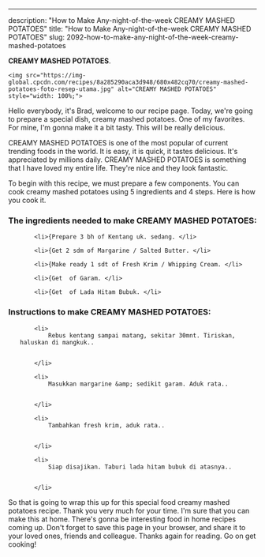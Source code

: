 ---
description: "How to Make Any-night-of-the-week CREAMY MASHED POTATOES"
title: "How to Make Any-night-of-the-week CREAMY MASHED POTATOES"
slug: 2092-how-to-make-any-night-of-the-week-creamy-mashed-potatoes

<p>
	<strong>CREAMY MASHED POTATOES</strong>. 
	
</p>
<p>
	
	<img src="https://img-global.cpcdn.com/recipes/8a285290aca3d948/680x482cq70/creamy-mashed-potatoes-foto-resep-utama.jpg" alt="CREAMY MASHED POTATOES" style="width: 100%;">
	
	
</p>
<p>
	Hello everybody, it's Brad, welcome to our recipe page. Today, we're going to prepare a special dish, creamy mashed potatoes. One of my favorites. For mine, I'm gonna make it a bit tasty. This will be really delicious.
</p>
	
<p>
	
</p>
<p>
	CREAMY MASHED POTATOES is one of the most popular of current trending foods in the world. It is easy, it is quick, it tastes delicious. It's appreciated by millions daily. CREAMY MASHED POTATOES is something that I have loved my entire life. They're nice and they look fantastic.
</p>

<p>
To begin with this recipe, we must prepare a few components. You can cook creamy mashed potatoes using 5 ingredients and 4 steps. Here is how you cook it.
</p>

<h3>The ingredients needed to make CREAMY MASHED POTATOES:</h3>

<ol>
	
		<li>{Prepare 3 bh of Kentang uk. sedang. </li>
	
		<li>{Get 2 sdm of Margarine / Salted Butter. </li>
	
		<li>{Make ready 1 sdt of Fresh Krim / Whipping Cream. </li>
	
		<li>{Get  of Garam. </li>
	
		<li>{Get  of Lada Hitam Bubuk. </li>
	
</ol>
<p>
	
</p>

<h3>Instructions to make CREAMY MASHED POTATOES:</h3>

<ol>
	
		<li>
			Rebus kentang sampai matang, sekitar 30mnt. Tiriskan, haluskan di mangkuk..
			
			
		</li>
	
		<li>
			Masukkan margarine &amp; sedikit garam. Aduk rata..
			
			
		</li>
	
		<li>
			Tambahkan fresh krim, aduk rata..
			
			
		</li>
	
		<li>
			Siap disajikan. Taburi lada hitam bubuk di atasnya..
			
			
		</li>
	
</ol>

<p>
	
</p>

<p>
	So that is going to wrap this up for this special food creamy mashed potatoes recipe. Thank you very much for your time. I'm sure that you can make this at home. There's gonna be interesting food in home recipes coming up. Don't forget to save this page in your browser, and share it to your loved ones, friends and colleague. Thanks again for reading. Go on get cooking!
</p>
